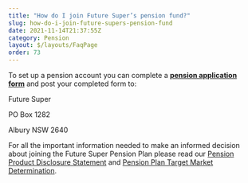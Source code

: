 ```yaml
---
title: "How do I join Future Super’s pension fund?"
slug: how-do-i-join-future-supers-pension-fund
date: 2021-11-14T21:37:55Z
category: Pension 
layout: $/layouts/FaqPage
order: 73
---
```


To set up a pension account you can complete a [**pension application form**](http://futuresuper.com.au/pensionpaperapplicationform) and post your completed form to: 

Future Super  
  
PO Box 1282  
  
Albury NSW 2640

For all the important information needed to make an informed decision about joining the Future Super Pension Plan please read our [Pension Product Disclosure Statement](https://www.futuresuper.com.au/pppds) and [Pension Plan Target Market Determination](https://www.futuresuper.com.au/pension-tmd).
